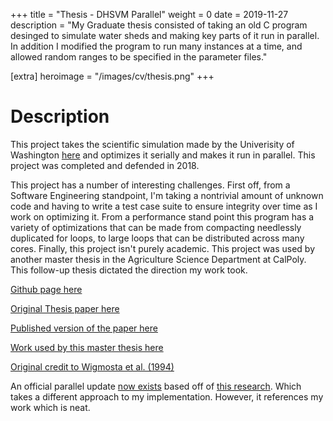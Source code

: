 +++
title = "Thesis - DHSVM Parallel"
weight = 0
date = 2019-11-27
description = "My Graduate thesis consisted of taking an old C program desinged to simulate water sheds and making key parts of it run in parallel. In addition I modified the program to run many instances at a time, and allowed random ranges to be specified in the parameter files."

[extra]
heroimage = "/images/cv/thesis.png"
+++

# Description

This project takes the scientific simulation made by the Univerisity of Washington [here](https://www.pnnl.gov/projects/distributed-hydrology-soil-vegetation-model) and optimizes it serially and makes it run in parallel. This project was completed and defended in 2018.

This project has a number of interesting challenges. First off, from a Software Engineering standpoint, I'm taking a nontrivial amount of unknown code and having to write a test case suite to ensure integrity over time as I work on optimizing it. From a performance stand point this program has a variety of optimizations that can be made from compacting needlessly duplicated for loops, to large loops that can be distributed across many cores. Finally, this project isn't purely academic. This project was used by another master thesis in the Agriculture Science Department at CalPoly. This follow-up thesis dictated the direction my work took.

[Github page here](https://github.com/aadriance/DHSVM-Parallel)

[Original Thesis paper here](https://digitalcommons.calpoly.edu/cgi/viewcontent.cgi?article=3174&context=theses)

[Published version of the paper here](https://link.springer.com/chapter/10.1007/978-3-030-16205-4_14)

[Work used by this master thesis here](https://digitalcommons.calpoly.edu/theses/2093/)

[Original credit to Wigmosta et al. (1994)](http://onlinelibrary.wiley.com/doi/10.1029/94WR00436/abstract)

An official parallel update [now exists](https://github.com/pnnl/DHSVM-PNNL/tree/parallel) based off of [this research](https://www.sciencedirect.com/science/article/pii/S1364815219303226?via%3Dihub). Which takes a different approach to my implementation.  However, it references my work which is neat.